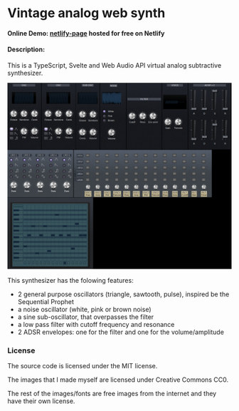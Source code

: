 # Vintage analog web synth

#### Online Demo: [netlify-page](https://vintage-analog-web-synth.netlify.app/) hosted for free on Netlify
#### Description:
This is a TypeScript, Svelte and Web Audio API virtual analog subtractive synthesizer.

![screenshot](screenshots/screenshot-03.png)

This synthesizer has the folowing features:
* 2 general purpose oscillators (triangle, sawtooth, pulse), inspired be the Sequential Prophet
* a noise oscillator (white, pink or brown noise)
* a sine sub-oscillator, that overpasses the filter
* a low pass filter with cutoff frequency and resonance
* 2 ADSR envelopes: one for the filter and one for the volume/amplitude

### License
The source code is licensed under the MIT license.

The images that I made myself are licensed under Creative Commons CC0.

The rest of the images/fonts are free images from the internet and they have their own license. 